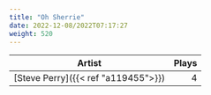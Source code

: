 ```yaml
---
title: "Oh Sherrie"
date: 2022-12-08/2022T07:17:27
weight: 520
---
```




 Artist | Plays 
----- | -----:
[Steve Perry]({{< ref "a119455">}}) | 4
